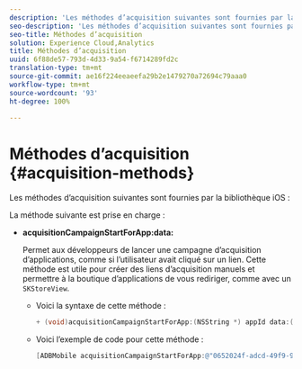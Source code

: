 ```yaml
---
description: 'Les méthodes d’acquisition suivantes sont fournies par la bibliothèque iOS : '
seo-description: 'Les méthodes d’acquisition suivantes sont fournies par la bibliothèque iOS : '
seo-title: Méthodes d’acquisition
solution: Experience Cloud,Analytics
title: Méthodes d’acquisition
uuid: 6f88de57-793d-4d33-9a54-f6714289fd2c
translation-type: tm+mt
source-git-commit: ae16f224eeaeefa29b2e1479270a72694c79aaa0
workflow-type: tm+mt
source-wordcount: '93'
ht-degree: 100%

---
```



# Méthodes d’acquisition {#acquisition-methods}

Les méthodes d’acquisition suivantes sont fournies par la bibliothèque iOS :

La méthode suivante est prise en charge :

* **acquisitionCampaignStartForApp:data:**

   Permet aux développeurs de lancer une campagne d’acquisition d’applications, comme si l’utilisateur avait cliqué sur un lien. Cette méthode est utile pour créer des liens d’acquisition manuels et permettre à la boutique d’applications de vous rediriger, comme avec un `SKStoreView`.

   * Voici la syntaxe de cette méthode :

      ```objective-c
      + (void)acquisitionCampaignStartForApp:(NSString *) appId data:(NSDictionary *)data; 
      ```

   * Voici l’exemple de code pour cette méthode :

      ```objective-c
      [ADBMobile acquisitionCampaignStartForApp:@"0652024f-adcd-49f9-9bd7-2552a4564d2f" data:@{@"custom.key":@"value"}]; 
      ```


